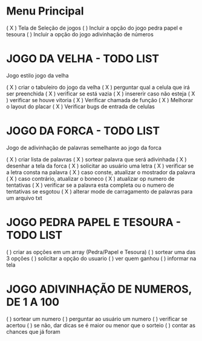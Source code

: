 # Menu Principal
( X ) Tela de Seleção de jogos
(   ) Incluir a opção do jogo pedra papel e tesoura
(   ) Incluir a opção do jogo adivinhação de números


# JOGO DA VELHA - TODO LIST
Jogo estilo jogo da velha

( X ) criar o tabuleiro do jogo da velha
( X ) perguntar qual a celula que irá ser preenchida
( X ) verificar se está vazia
( X ) insererir caso não esteja 
( X ) verificar se houve vitoria
( X ) Verificar chamada de função
( X ) Melhorar o layout do placar
( X ) Verificar bugs de entrada de celulas

# JOGO DA FORCA - TODO LIST
Jogo de adivinhação de palavras semelhante ao jogo da forca

( X ) criar lista de palavras
( X ) sortear palavra que será adivinhada
( X ) desenhar a tela da forca
( X ) solicitar ao usuário uma letra
( X ) verificar se a letra consta na palavra
( X ) caso conste, atualizar o mostrador da palavra
( X ) caso contrário, atualizar o boneco
( X ) atualizar op numero de tentativas
( X ) verificar se a palavra esta completa ou o numero de tentativas se esgotou
( X ) alterar mode de carragamento de palavras para um arquivo txt

# JOGO PEDRA PAPEL E TESOURA - TODO LIST
(   ) criar as opções em um  array (Pedra/Papel e Tesoura)
(   ) sortear uma das 3 opções
(   ) solicitar a opção do usuario
(   ) ver quem ganhou
(   ) informar na tela

# JOGO ADIVINHAÇÃO DE NUMEROS, DE 1 A 100
(   ) sortear um numero
(   ) perguntar ao usuário um numero
(   ) verificar se acertou
(   ) se não, dar dicas se é maior ou menor que o sorteio
(   ) contar as chances que já foram 



